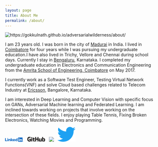```yaml
---
layout: page
title: About Me
permalink: /about/
---
```


![]({{site.baseurl}}/images/logo.png "https://gokkulnath.github.io/adversarialwilderness/about/")

I am 23 years old. I was born in the city of [Madurai](https://en.wikipedia.org/wiki/Madurai) in India. I lived in [Coimbatore](https://en.wikipedia.org/wiki/Coimbatore) for four years while I was pursuing my undergraduate education.I have also lived in  Trichy, Vellore and Chennai during school days. Currently I stay in [Bengaluru](https://en.wikipedia.org/wiki/Bangalore), Karnataka. I completed my undergraduate education in Electronics and Communication Engineering from the [Amrita School of Engineering, Coimbatore](https://www.amrita.edu/campus/coimbatore) on May 2017.

I currently work as a Software Test Engineer, Testing Virtual Network Functions(VNF) and solve Cloud based challenges related to Telecom Industry at [Ericsson](http://ericsson.com/), Bangalore, Karnataka.

I am interested in Deep Learning and Computer Vision with specific focus on GANs, Adversarial Machine learning and Federated Learning. I am inclined towards working on projects that involve working on the intersection of these fields. I enjoy playing Table Tennis, Fixing Broken Electronics, Watching Movies and Programming.



[<img src="https://raw.githubusercontent.com/Gokkulnath/adversarialwilderness/master/images/logos/LinkedIn_Logo_2013.png" width="60">](https://www.linkedin.com/in/gokkulnathts/)
&nbsp;
[<img src="https://raw.githubusercontent.com/Gokkulnath/adversarialwilderness/master/images/logos/GitHub_logo_2013_padded.png" width="60">](https://github.com/Gokkulnath)
&nbsp;
[<img src="https://upload.wikimedia.org/wikipedia/commons/7/7c/Kaggle_logo.png" width="60">](https://kaggle.com/gokkulnath)
&nbsp;
[<img src="https://raw.githubusercontent.com/Gokkulnath/adversarialwilderness/master/images/logos/Twitter_bird_logo_2012.png" width="60">](https://twitter.com/gokkulnath)


